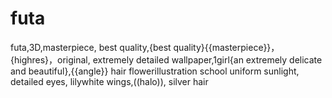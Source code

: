 # futa
futa,3D,masterpiece, best quality,{best quality}{{masterpiece}}，{highres}，original, extremely detailed wallpaper,1girl{an extremely delicate and beautiful},{{angle}} hair flowerillustration school uniform sunlight, detailed eyes, lilywhite wings,((halo)), silver hair
